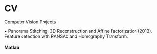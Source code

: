 CV
==

Computer Vision Projects

•	Panorama Stitching, 3D Reconstruction and Affine Factorization (2013). Feature detection with RANSAC and Homography Transform. 

#### Matlab 
